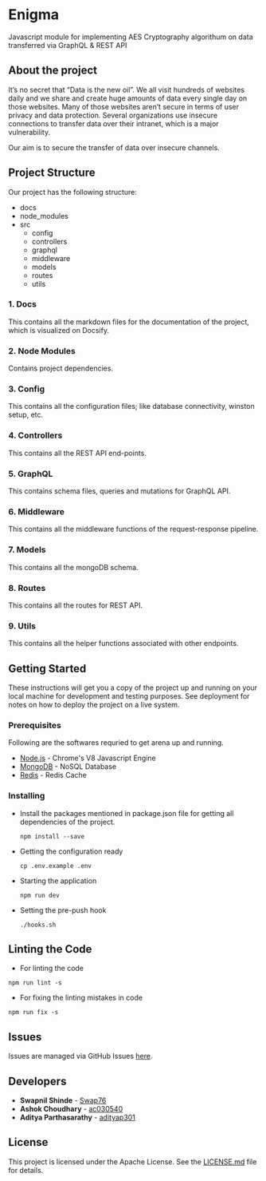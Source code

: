 # Enigma

Javascript module for implementing AES Cryptography algorithum on data transferred via GraphQL & REST API 

## About the project

It’s no secret that “Data is the new oil”. We all visit hundreds of websites daily and we share and create huge amounts of data every single day on those websites. Many of those websites aren’t secure in terms of user privacy and data protection. Several organizations use insecure connections to transfer data over their intranet, which is a major vulnerability. 

Our aim is to secure the transfer of data over insecure channels.

## Project Structure

Our project has the following structure:
  * docs
  * node_modules
  * src
    * config
    * controllers
    * graphql
    * middleware
    * models
    * routes
    * utils

  ### 1. Docs
  This contains all the markdown files for the documentation of the project, which is visualized on Docsify.
  
  ### 2. Node Modules
  Contains project dependencies.

  ### 3. Config
  This contains all the configuration files; like database connectivity, winston setup, etc.

  ### 4. Controllers
  This contains all the REST API end-points.

  ### 5. GraphQL
  This contains schema files, queries and mutations for GraphQL API.

  ### 6. Middleware
  This contains all the middleware functions of the request-response pipeline.

  ### 7. Models
  This contains all the mongoDB schema.

  ### 8. Routes
  This contains all the routes for REST API.

  ### 9. Utils
  This contains all the helper functions associated with other endpoints.

## Getting Started

These instructions will get you a copy of the project up and running on your local machine for development and testing purposes. See deployment for notes on how to deploy the project on a live system.

### Prerequisites

Following are the softwares requried to get arena up and running.
* [Node.js](https://nodejs.org) - Chrome's V8 Javascript Engine
* [MongoDB](https://mongodb.org) - NoSQL Database
* [Redis](https://redis.io/) - Redis Cache

### Installing

- Install the packages mentioned in package.json file for getting all dependencies of the project.
  ```
  npm install --save
  ```
- Getting the configuration ready
  ```
  cp .env.example .env
  ```
- Starting the application
  ```
  npm run dev
  ```

- Setting the pre-push hook
  ```
  ./hooks.sh
  ```

## Linting the Code

- For linting the code
```
npm run lint -s
```

- For fixing the linting mistakes in code
```
npm run fix -s
```

## Issues

Issues are managed via GitHub Issues [here](https://github.com/Swap76/Enigma/issues).

## Developers

* **Swapnil Shinde** - [Swap76](https://github.com/Swap76)
* **Ashok Choudhary** - [ac030540](https://github.com/ac030540)
* **Aditya Parthasarathy** - [adityap301](https://github.com/adityap301)

## License

This project is licensed under the Apache License. See the [LICENSE.md](https://github.com/Swap76/Enigma/blob/master/LICENSE) file for details.